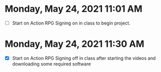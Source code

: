 # Monday, May 24, 2021 11:01 AM
- [ ] Start on Action RPG 
Signing on in class to begin project.
# Monday, May 24, 2021 11:30 AM
- [x] Start on Action RPG 
Signing off in class after starting the videos and downloading some required software
